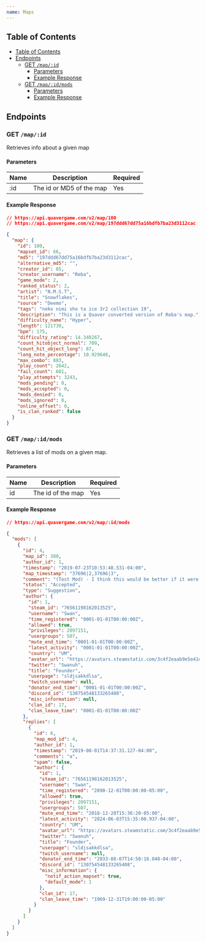 ```yaml
---
name: Maps
---
```


## Table of Contents

- [Table of Contents](#table-of-contents)
- [Endpoints](#endpoints)
    - [GET `/map/:id`](#get-map%2F%3Aid)
        - [Parameters](#parameters)
        - [Example Response](#example-response)
  - [GET `/map/:id/mods`](#get-map%2F%3Aid%2Fmods)
      - [Parameters](#parameters-1)
      - [Example Response](#example-response-1)
    
## Endpoints


### GET `/map/:id`

Retrieves info about a given map

#### Parameters

| Name | Description              | Required |
|------|--------------------------|----------|
| :id  | The id or MD5 of the map | Yes      |

#### Example Response

```json
// https://api.quavergame.com/v2/map/100
// https://api.quavergame.com/v2/map/197ddd67dd75a16bdfb7ba23d3112cac

{
  "map": {
    "id": 100,
    "mapset_id": 66,
    "md5": "197ddd67dd75a16bdfb7ba23d3112cac",
    "alternative_md5": "",
    "creator_id": 85,
    "creator_username": "Reba",
    "game_mode": 2,
    "ranked_status": 2,
    "artist": "N.M.S.T",
    "title": "Snowflakes",
    "source": "Deemo",
    "tags": "neko nimi sho ta ice 3r2 collection 19",
    "description": "This is a Quaver converted version of Reba's map.",
    "difficulty_name": "Hyper",
    "length": 121730,
    "bpm": 175,
    "difficulty_rating": 14.340267,
    "count_hitobject_normal": 709,
    "count_hit_object_long": 87,
    "long_note_percentage": 10.929648,
    "max_combo": 883,
    "play_count": 2642,
    "fail_count": 601,
    "play_attempts": 3243,
    "mods_pending": 0,
    "mods_accepted": 0,
    "mods_denied": 0,
    "mods_ignored": 0,
    "online_offset": 0,
    "is_clan_ranked": false
  }
}
```

### GET `/map/:id/mods`

Retrieves a list of mods on a given map.

#### Parameters

| Name | Description       | Required |
|------|-------------------|----------|
| id   | The id of the map | Yes      |

#### Example Response

```json
// https://api.quavergame.com/v2/map/:id/mods

{
  "mods": [
    {
      "id": 4,
      "map_id": 380,
      "author_id": 1,
      "timestamp": "2019-07-23T10:53:48.531-04:00",
      "map_timestamp": "37696|2,37696|3",
      "comment": "(Test Mod) - I think this would be better if it were placed on lanes 1 and 2 instead of 2 and 3.",
      "status": "Accepted",
      "type": "Suggestion",
      "author": {
        "id": 1,
        "steam_id": "76561198162013525",
        "username": "Swan",
        "time_registered": "0001-01-01T00:00:00Z",
        "allowed": true,
        "privileges": 2097151,
        "usergroups": 507,
        "mute_end_time": "0001-01-01T00:00:00Z",
        "latest_activity": "0001-01-01T00:00:00Z",
        "country": "UM",
        "avatar_url": "https://avatars.steamstatic.com/3c4f2eaab9e5e41dfb1706d21d654a81e525972a_full.jpg",
        "twitter": "Swanuh",
        "title": "Founder",
        "userpage": "sldjsakkdlsa",
        "twitch_username": null,
        "donator_end_time": "0001-01-01T00:00:00Z",
        "discord_id": "130754548133265408",
        "misc_information": null,
        "clan_id": 17,
        "clan_leave_time": "0001-01-01T00:00:00Z"
      },
      "replies": [
        {
          "id": 6,
          "map_mod_id": 4,
          "author_id": 1,
          "timestamp": "2019-08-01T14:37:31.127-04:00",
          "comments": "a",
          "spam": false,
          "author": {
            "id": 1,
            "steam_id": "76561198162013525",
            "username": "Swan",
            "time_registered": "2090-12-01T00:00:00-05:00",
            "allowed": true,
            "privileges": 2097151,
            "usergroups": 507,
            "mute_end_time": "2018-12-20T15:36:20-05:00",
            "latest_activity": "2024-06-03T15:35:00.937-04:00",
            "country": "UM",
            "avatar_url": "https://avatars.steamstatic.com/3c4f2eaab9e5e41dfb1706d21d654a81e525972a_full.jpg",
            "twitter": "Swanuh",
            "title": "Founder",
            "userpage": "sldjsakkdlsa",
            "twitch_username": null,
            "donator_end_time": "2033-08-07T14:50:16.048-04:00",
            "discord_id": "130754548133265408",
            "misc_information": {
              "notif_action_mapset": true,
              "default_mode": 1
            },
            "clan_id": 17,
            "clan_leave_time": "1969-12-31T19:00:00-05:00"
          }
        }
      ]
    }
  ]
}
```